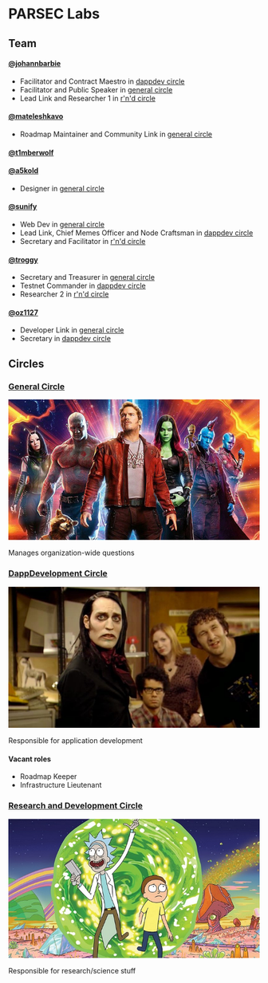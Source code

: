 # PARSEC Labs

## Team

#### [@johannbarbie](https://github.com/johannbarbie)
- Facilitator and Contract Maestro in [dappdev circle](dappdev.md)
- Facilitator and Public Speaker in [general circle](general-circle.md)
- Lead Link and Researcher 1 in [r'n'd circle](rnd.md)

#### [@mateleshkavo](https://github.com/mateleshkavo)
- Roadmap Maintainer and Community Link in [general circle](general-circle.md)

#### [@t1mberwolf](https://github.com/t1mberwolf)

#### [@a5kold](https://github.com/a5kold)
- Designer in [general circle](general-circle.md)

#### [@sunify](https://github.com/sunify)
- Web Dev in [general circle](general-circle.md)
- Lead Link, Chief Memes Officer and Node Craftsman in [dappdev circle](dappdev.md)
- Secretary and Facilitator in [r'n'd circle](rnd.md)

#### [@troggy](https://github.com/troggy)
- Secretary and Treasurer in [general circle](general-circle.md)
- Testnet Commander in [dappdev circle](dappdev.md)
- Researcher 2 in [r'n'd circle](rnd.md)

#### [@oz1127](https://github.com/oz1127)
- Developer Link in [general circle](general-circle.md)
- Secretary in [dappdev circle](dappdev.md)

## Circles

### [General Circle](general-circle.md)

![General Circle](guardians-of-the-galaxy.jpg)

Manages organization-wide questions

### [DappDevelopment Circle](dappdev.md)

![DappDevelopment Circle](it-crowd.jpg)

Responsible for application development

#### Vacant roles

- Roadmap Keeper
- Infrastructure Lieutenant

### [Research and Development Circle](rnd.md)

![R'n'D Circle](rick-and-morty.jpg)

Responsible for research/science stuff
